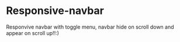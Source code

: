 
# Responsive-navbar

Responvive navbar with toggle menu, 
navbar hide on scroll down and appear on scroll up!!:)
